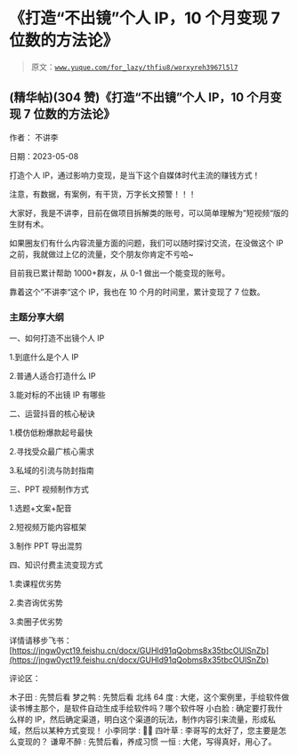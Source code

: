 # 《打造“不出镜”个人 IP，10 个月变现 7 位数的方法论》

> 原文：[`www.yuque.com/for_lazy/thfiu8/worxyreh3967l5l7`](https://www.yuque.com/for_lazy/thfiu8/worxyreh3967l5l7)



## (精华帖)(304 赞)《打造“不出镜”个人 IP，10 个月变现 7 位数的方法论》 

作者： 不讲李 

日期：2023-05-08 

打造个人 IP，通过影响力变现，是当下这个自媒体时代主流的赚钱方式！ 

注意，有数据，有案例，有干货，万字长文预警！！！ 

大家好，我是不讲李，目前在做项目拆解类的账号，可以简单理解为”短视频“版的生财有术。 

如果圈友们有什么内容流量方面的问题，我们可以随时探讨交流，在没做这个 IP 之前，我就做过上亿的流量，交个朋友你肯定不亏哈~ 

目前我已累计帮助 1000+群友，从 0-1 做出一个能变现的账号。 

靠着这个”不讲李“这个 IP，我也在 10 个月的时间里，累计变现了 7 位数。 

### 主题分享大纲 

一、如何打造不出镜个人 IP 

1.到底什么是个人 IP 

2.普通人适合打造什么 IP 

3.能对标的不出镜 IP 有哪些 

二、运营抖音的核心秘诀 

1.模仿低粉爆款起号最快 

2.寻找受众最广核心需求 

3.私域的引流与防封指南 

三、PPT 视频制作方式 

1.选题+文案+配音 

2.短视频万能内容框架 

3.制作 PPT 导出混剪 

四、知识付费主流变现方式 

1.卖课程优劣势 

2.卖咨询优劣势 

3.卖圈子优劣势 

详情请移步飞书：[https://jngw0yct19.feishu.cn/docx/GUHld91qQobms8x35tbcOUlSnZb](https://jngw0yct19.feishu.cn/docx/GUHld91qQobms8x35tbcOUlSnZb) 

评论区： 

木子田 : 先赞后看 梦之鸭 : 先赞后看 北纬 64 度 : 大佬，这个案例里，手绘软件做读书博主那个，是软件自动生成手绘软件吗？哪个软件呀 小白脸 : 确定要打我什么样的 IP，然后确定渠道，明白这个渠道的玩法，制作内容引来流量，形成私域，然后以某种方式变现！ 小李同学 : 👍🏻 四叶草 : 李哥写的太好了，您主要是怎么变现的？ 谦卑不醉 : 先赞后看，养成习惯 一恒 : 大佬，写得真好，用心了。
